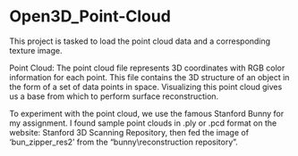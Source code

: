 # Open3D_Point-Cloud
This project is tasked to load the point cloud data and a corresponding texture image.

Point Cloud: The point cloud file represents 3D coordinates with RGB color information for each point. This file contains the 3D structure of an object in the form of a set of data points in space. Visualizing this point cloud gives us a base from which to perform surface reconstruction.

To experiment with the point cloud, we use the famous Stanford Bunny for my assignment. I found sample point clouds in .ply or .pcd format on the website: Stanford 3D Scanning Repository, then fed the image of ‘bun_zipper_res2’ from the “bunny\reconstruction repository”. 
